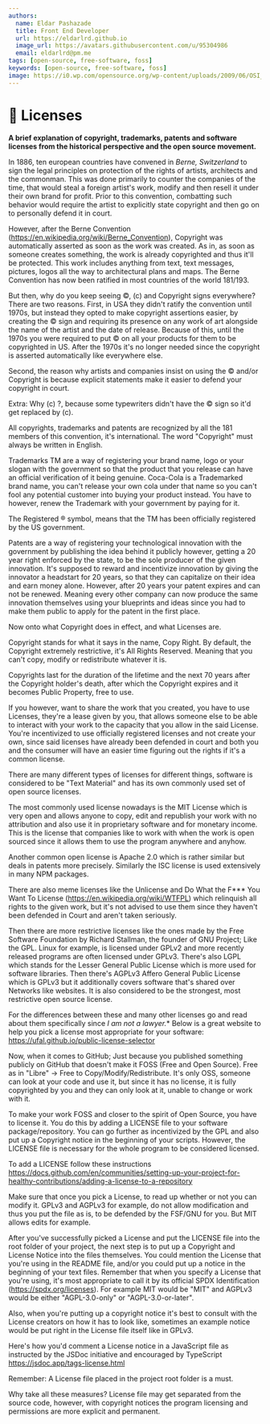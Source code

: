 ```yaml
---
authors:
  name: Eldar Pashazade
  title: Front End Developer
  url: https://eldarlrd.github.io
  image_url: https://avatars.githubusercontent.com/u/95304986
  email: eldarlrd@pm.me
tags: [open-source, free-software, foss]
keywords: [open-source, free-software, foss]
image: https://i0.wp.com/opensource.org/wp-content/uploads/2009/06/OSI_Standard_Logo_600X780.png
---
```

# 🔑 Licenses
**A brief explanation of copyright, trademarks, patents and software licenses from the historical perspective and the open source movement.**

In 1886, ten european countries have convened in *Berne, Switzerland* to sign the legal principles on protection of the rights of artists, architects and the commonman. This was done primarily to counter the companies of the time, that would steal a foreign artist's work, modify and then resell it under their own brand for profit. Prior to this convention, combatting such behavior would require the artist to explicitly state copyright and then go on to personally defend it in court.

<!-- truncate -->

However, after the Berne Convention (https://en.wikipedia.org/wiki/Berne_Convention), Copyright was automatically asserted as soon as the work was created. As in, as soon as someone creates something, the work is already copyrighted and thus it'll be protected. This work includes anything from text, text messages, pictures, logos all the way to architectural plans and maps. The Berne Convention has now been ratified in most countries of the world 181/193.

But then, why do you keep seeing ©, (c) and Copyright signs everywhere? There are two reasons.
First, in USA they didn't ratify the convention until 1970s, but instead they opted to make copyright assertions easier, by creating the © sign and requiring its presence on any work of art alongside the name of the artist and the date of release. Because of this, until the 1970s you were required to put © on all your products for them to be copyrighted in US. After the 1970s it's no longer needed since the copyright is asserted automatically like everywhere else.

Second, the reason why artists and companies insist on using the © and/or Copyright is because explicit statements make it easier to defend your copyright in court.

Extra: Why (c) ?, because some typewriters didn't have the © sign so it'd get replaced by (c).

All copyrights, trademarks and patents are recognized by all the 181 members of this convention, it's international. The word "Copyright" must always be written in English.

Trademarks TM are a way of registering your brand name, logo or your slogan with the government so that the product that you release can have an official verification of it being genuine. Coca-Cola is a Trademarked brand name, you can't release your own cola under that name so you can't fool any potential customer into buying your product instead. You have to however, renew the Trademark with your government by paying for it.

The Registered ® symbol, means that the TM has been officially registered by the US government.

Patents are a way of registering your technological innovation with the government by publishing the idea behind it publicly however, getting a 20 year right enforced by the state, to be the sole producer of the given innovation. It's supposed to reward and incentivize innovation by giving the innovator a headstart for 20 years, so that they can capitalize on their idea and earn money alone. However, after 20 years your patent expires and can not be renewed. Meaning every other company can now produce the same innovation themselves using your blueprints and ideas since you had to make them public to apply for the patent in the first place.

Now onto what Copyright does in effect, and what Licenses are.

Copyright stands for what it says in the name, Copy Right. By default, the Copyright extremely restrictive, it's All Rights Reserved. Meaning that you can't copy, modify or redistribute whatever it is.

Copyrights last for the duration of the lifetime and the next 70 years after the Copyright holder's death, after which the Copyright expires and it becomes Public Property, free to use.

If you however, want to share the work that you created, you have to use Licenses, they're a lease given by you, that allows someone else to be able to interact with your work to the capacity that you allow in the said License. You're incentivized to use officially registered licenses and not create your own, since said licenses have already been defended in court and both you and the consumer will have an easier time figuring out the rights if it's a common license.

There are many different types of licenses for different things, software is considered to be "Text Material" and has its own commonly used set of open source licenses.

The most commonly used license nowadays is the MIT License which is very open and allows anyone to copy, edit and republish your work with no attribution and also use it in proprietary software and for monetary income. This is the license that companies like to work with when the work is open sourced since it allows them to use the program anywhere and anyhow.

Another common open license is Apache 2.0 which is rather similar but deals in patents more precisely. Similarly the ISC license is used extensively in many NPM packages.

There are also meme licenses like the Unlicense and Do What the F*** You Want To License (https://en.wikipedia.org/wiki/WTFPL) which relinquish all rights to the given work, but it's not advised to use them since they haven't been defended in Court and aren't taken seriously.

Then there are more restrictive licenses like the ones made by the Free Software Foundation by Richard Stallman, the founder of GNU Project; Like the GPL. Linux for example, is licensed under GPLv2 and more recently released programs are often licensed under GPLv3. There's also LGPL which stands for the Lesser General Public License which is more used for software libraries. Then there's AGPLv3 Affero General Public License which is GPLv3 but it additionally covers software that's shared over Networks like websites. It is also considered to be the strongest, most restrictive open source license.

For the differences between these and many other licenses go and read about them specifically since *I am not a lawyer.**
Below is a great website to help you pick a license most appropriate for your software:
https://ufal.github.io/public-license-selector

Now, when it comes to GitHub; Just because you published something publicly on GitHub that doesn't make it FOSS (Free and Open Source). Free as in "Libre" -> Free to Copy/Modify/Redistribute. It's only OSS, someone can look at your code and use it, but since it has no license, it is fully copyrighted by you and they can only look at it, unable to change or work with it.

To make your work FOSS and closer to the spirit of Open Source, you have to license it. You do this by adding a LICENSE file to your software package/repository. You can go further as incentivized by the GPL and also put up a Copyright notice in the beginning of your scripts. However, the LICENSE file is necessary for the whole program to be considered licensed.

To add a LICENSE follow these instructions
https://docs.github.com/en/communities/setting-up-your-project-for-healthy-contributions/adding-a-license-to-a-repository

Make sure that once you pick a License, to read up whether or not you can modify it. GPLv3 and AGPLv3 for example, do not allow modification and thus you put the file as is, to be defended by the FSF/GNU for you. But MIT allows edits for example.

After you've successfully picked a License and put the LICENSE file into the root folder of your project, the next step is to put up a Copyright and License Notice into the files themselves. You could mention the License that you're using in the README file, and/or you could put up a notice in the beginning of your text files. Remember that when you specify a License that you're using, it's most appropriate to call it by its official SPDX Identification (https://spdx.org/licenses). For example MIT would be "MIT" and AGPLv3 would be either "AGPL-3.0-only" or "AGPL-3.0-or-later".

Also, when you're putting up a copyright notice it's best to consult with the License creators on how it has to look like, sometimes an example notice would be put right in the License file itself like in GPLv3.

Here's how you'd comment a License notice in a JavaScript file as instructed by the JSDoc initiative and encouraged by TypeScript
https://jsdoc.app/tags-license.html

Remember: A License file placed in the project root folder is a must.

Why take all these measures? License file may get separated from the source code, however, with copyright notices the program licensing and permissions are more explicit and permanent.
